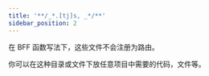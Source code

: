 ```yaml
---
title: '**/_*.[tj]s, _*/**'
sidebar_position: 2
---
```


在 BFF 函数写法下，这些文件不会注册为路由。

你可以在这种目录或文件下放任意项目中需要的代码，文件等。
